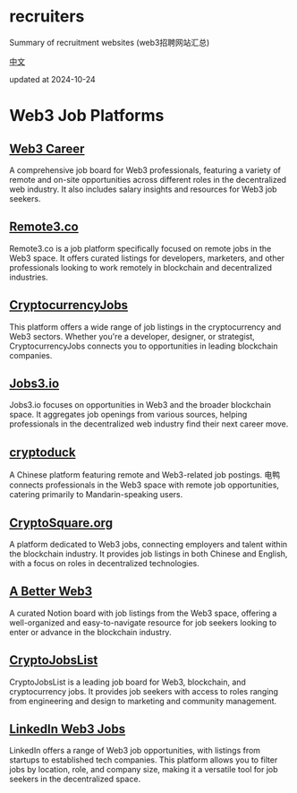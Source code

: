 # recruiters
Summary of recruitment websites (web3招聘网站汇总)

[中文](README_CN.md)

updated at 2024-10-24


# Web3 Job Platforms

## [Web3 Career](https://web3.career/)
A comprehensive job board for Web3 professionals, featuring a variety of remote and on-site opportunities across different roles in the decentralized web industry. It also includes salary insights and resources for Web3 job seekers.

## [Remote3.co](https://remote3.co/)
Remote3.co is a job platform specifically focused on remote jobs in the Web3 space. It offers curated listings for developers, marketers, and other professionals looking to work remotely in blockchain and decentralized industries.

## [CryptocurrencyJobs](https://cryptocurrencyjobs.co/web3/)
This platform offers a wide range of job listings in the cryptocurrency and Web3 sectors. Whether you're a developer, designer, or strategist, CryptocurrencyJobs connects you to opportunities in leading blockchain companies.

## [Jobs3.io](https://jobs3.io/)
Jobs3.io focuses on opportunities in Web3 and the broader blockchain space. It aggregates job openings from various sources, helping professionals in the decentralized web industry find their next career move.

## [cryptoduck](https://eleduck.com/categories/5)
A Chinese platform featuring remote and Web3-related job postings. 电鸭 connects professionals in the Web3 space with remote job opportunities, catering primarily to Mandarin-speaking users.

## [CryptoSquare.org](https://www.cryptosquare.org/?f=wsc&cat=bbs_web3_jobs&lng=zh-cn)
A platform dedicated to Web3 jobs, connecting employers and talent within the blockchain industry. It provides job listings in both Chinese and English, with a focus on roles in decentralized technologies.

## [A Better Web3](https://abetterweb3.notion.site/)
A curated Notion board with job listings from the Web3 space, offering a well-organized and easy-to-navigate resource for job seekers looking to enter or advance in the blockchain industry.

## [CryptoJobsList](https://cryptojobslist.com/web3)
CryptoJobsList is a leading job board for Web3, blockchain, and cryptocurrency jobs. It provides job seekers with access to roles ranging from engineering and design to marketing and community management.

## [LinkedIn Web3 Jobs](https://www.linkedin.com/jobs/web3-jobs/)
LinkedIn offers a range of Web3 job opportunities, with listings from startups to established tech companies. This platform allows you to filter jobs by location, role, and company size, making it a versatile tool for job seekers in the decentralized space.


